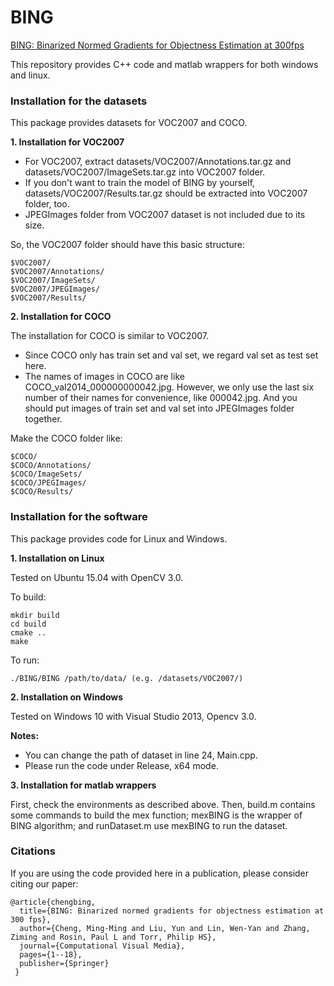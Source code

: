 # BING
[BING: Binarized Normed Gradients for Objectness Estimation at 300fps](http://mmcheng.net/bing/)

This repository provides C++ code and matlab wrappers for both windows and linux.

### Installation for the datasets

This package provides datasets for VOC2007 and COCO.

**1. Installation for VOC2007**

 - For VOC2007, extract datasets/VOC2007/Annotations.tar.gz and datasets/VOC2007/ImageSets.tar.gz into VOC2007 folder.
 - If you don't want to train the model of BING by yourself, datasets/VOC2007/Results.tar.gz should be extracted into VOC2007 folder, too.
 - JPEGImages folder from VOC2007 dataset is not included due to its size.
 
So, the VOC2007 folder should have this basic structure:

```
$VOC2007/
$VOC2007/Annotations/
$VOC2007/ImageSets/
$VOC2007/JPEGImages/
$VOC2007/Results/
```

**2. Installation for COCO**

The installation for COCO is similar to VOC2007. 

 - Since COCO only has train set and val set, we regard val set as test set here.
 - The names of images in COCO are like COCO_val2014_000000000042.jpg. However, we only use the last six number of their names for convenience, like 000042.jpg. And you should put images of train set and val set into JPEGImages folder together. 

Make the COCO folder like:

```
$COCO/
$COCO/Annotations/
$COCO/ImageSets/
$COCO/JPEGImages/
$COCO/Results/
```

### Installation for the software

This package provides code for Linux and Windows. 

**1. Installation on Linux**

Tested on Ubuntu 15.04 with OpenCV 3.0.

To build:
```
mkdir build
cd build
cmake ..
make
```

To run:
```
./BING/BING /path/to/data/ (e.g. /datasets/VOC2007/)
```

**2. Installation on Windows**

Tested on Windows 10 with Visual Studio 2013, Opencv 3.0.

**Notes:**

 - You can change the path of dataset in line 24, Main.cpp.
 - Please run the code under Release, x64 mode.
 
**3. Installation for matlab wrappers**

First, check the environments as described above. Then, build.m contains some commands to build the mex function; mexBING is the wrapper of BING algorithm; and runDataset.m use mexBING to run the dataset.


### Citations

If you are using the code provided here in a publication, please consider citing our paper:

    @article{chengbing,
      title={BING: Binarized normed gradients for objectness estimation at 300 fps},
      author={Cheng, Ming-Ming and Liu, Yun and Lin, Wen-Yan and Zhang, Ziming and Rosin, Paul L and Torr, Philip HS},
      journal={Computational Visual Media},
      pages={1--18},
      publisher={Springer}
     }

